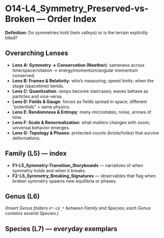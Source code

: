 # O14-L4_Symmetry_Preserved-vs-Broken — Order Index
**Definition:** Do symmetries hold (twin valleys) or is the terrain explicitly tilted?

## Overarching Lenses

- **Lens A: Symmetry -> Conservation (Noether)**: sameness across time/space/rotation → energy/momentum/angular momentum conserved.
- **Lens B: Frames & Relativity**: who’s measuring; speed limits; when the stage (spacetime) bends.
- **Lens C: Quantization**: ramps become staircases; waves behave as particles and vice-versa.
- **Lens D: Fields & Gauge**: forces as fields spread in space; different “potentials” = same physics.
- **Lens E: Randomness & Entropy**: many-microstates, noise, arrows of time.
- **Lens F: Scale & Renormalization**: what matters changes with zoom; universal behavior emerges.
- **Lens G: Topology & Phases**: protected counts (knots/holes) that survive deformations.

## Family (L5) — index
- **F1-L5_Symmetry-Transition_Storyboards** — narratives of when symmetry holds and when it breaks.
- **F2-L5_Symmetry_Breaking_Signatures** — observables that flag when broken symmetry spawns new equilibria or phases.
## Genus (L6)

_(Insert Genus folders `G*-L6_*` between Family and Species; each Genus contains several Species.)_

## Species (L7) — everyday exemplars
